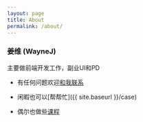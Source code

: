 ```yaml
---
layout: page
title: About
permalink: /about/
---
```


### 姜维 (WayneJ)

主要做前端开发工作，副业UI和PD

* 有任何问题欢迎[和我联系](mailto:feeldesignstudio@gmail.com)

* 闲暇也可以[帮帮忙]({{ site.baseurl }}/case)

* 偶尔也做些[课程](http://www.imooc.com/space/teacher/id/102093)

<br>

